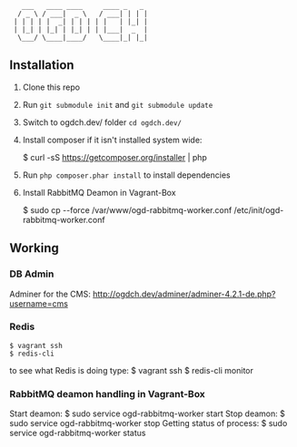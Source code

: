        ___   ____ ____     ____ _   _ 
      / _ \ / ___|  _ \   / ___| | | |
     | | | | |  _| | | | | |   | |_| |
     | |_| | |_| | |_| | | |___|  _  |
      \___/ \____|____/   \____|_| |_|
                                      
                                      
## Installation

1. Clone this repo
2. Run `git submodule init` and `git submodule update`
3. Switch to ogdch.dev/ folder `cd ogdch.dev/`
4. Install composer if it isn't installed system wide:

    $ curl -sS https://getcomposer.org/installer | php
    
5. Run `php composer.phar install` to install dependencies
6. Install RabbitMQ Deamon in Vagrant-Box

    $ sudo cp --force /var/www/ogd-rabbitmq-worker.conf /etc/init/ogd-rabbitmq-worker.conf


## Working

### DB Admin
Adminer for the CMS: http://ogdch.dev/adminer/adminer-4.2.1-de.php?username=cms

### Redis
    $ vagrant ssh
    $ redis-cli
    
to see what Redis is doing type:
    $ vagrant ssh
    $ redis-cli monitor

### RabbitMQ deamon handling in Vagrant-Box
Start deamon:
    $ sudo service ogd-rabbitmq-worker start
Stop deamon:
    $ sudo service ogd-rabbitmq-worker stop
Getting status of process:
    $ sudo service ogd-rabbitmq-worker status